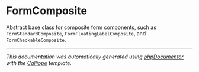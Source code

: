 # FormComposite

Abstract base class for composite form components, such as `FormStandardComposite`,
`FormFloatingLabelComposite`, and `FormCheckableComposite`.

---

*This documentation was automatically generated using [phpDocumentor](http://www.phpdoc.org/) with the [Calliope](https://github.com/DaphneWebFramework/Calliope) template.*
